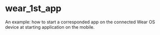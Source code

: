 # wear_1st_app

An example: how to start a corresponded app on the connected Wear OS device at starting application on the mobile.
